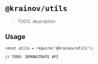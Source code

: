 # `@krainov/utils`

> TODO: description

## Usage

```
const utils = require('@krainov/utils');

// TODO: DEMONSTRATE API
```
